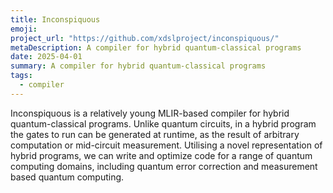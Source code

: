 ```yaml
---
title: Inconspiquous
emoji: 
project_url: "https://github.com/xdslproject/inconspiquous/"
metaDescription: A compiler for hybrid quantum-classical programs
date: 2025-04-01
summary: A compiler for hybrid quantum-classical programs
tags:
  - compiler
---
```


Inconspiquous is a relatively young MLIR-based compiler for hybrid quantum-classical programs. Unlike quantum circuits, in a hybrid program the gates to run can be generated at runtime, as the result of arbitrary computation or mid-circuit measurement.
Utilising a novel representation of hybrid programs, we can write and optimize code for a range of quantum computing domains, including quantum error correction and measurement based quantum computing.
